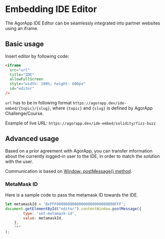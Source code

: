 # Embedding IDE Editor

The AgorApp IDE Editor can be seamlessly integrated into partner websites using an iframe.

## Basic usage

Insert editor by following code:

```html
<iframe
  src="url"
  title="IDE"
  allowFullScreen
  style="width: 100%; height: 600px"
  id="editor"
/>
```

`url` has to be in following format `https://agorapp.dev/ide-embed/{topic}/{slug}`, where `{topic}` and `{slug}` is 
defined by AgorApp Challenge/Course.

Example of live URL: `https://agorapp.dev/ide-embed/solidity/fizz-buzz`

## Advanced usage

Based on a prior agreement with AgorApp, you can transfer information about the currently logged-in user to the IDE, 
in order to match the solution with the user.

Communication is based on [Window: postMessage() method](https://developer.mozilla.org/en-US/docs/Web/API/Window/postMessage).

### MetaMask ID

Here is a sample code to pass the metamask ID towards the IDE.

```javascript
let metamaskId = '0xFFF00000000000000000000000000FFF';
document.getElementById("editor").contentWindow.postMessage({
        type: 'set-metamask-id',
        value: metamaskId,
    },
    "*"
);
```

